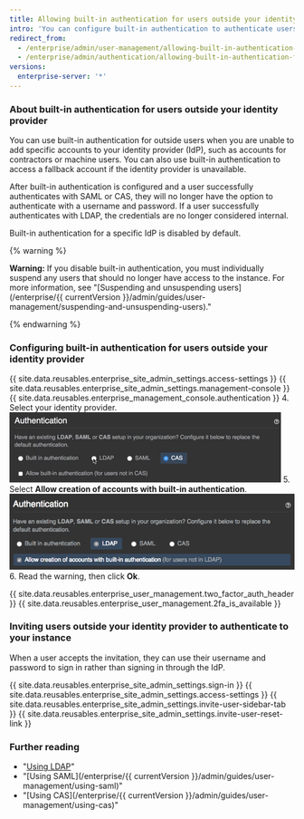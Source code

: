 ```yaml
---
title: Allowing built-in authentication for users outside your identity provider
intro: 'You can configure built-in authentication to authenticate users who don''t have access to your identity provider that uses LDAP, SAML, or CAS.'
redirect_from:
  - /enterprise/admin/user-management/allowing-built-in-authentication-for-users-outside-your-identity-provider
  - /enterprise/admin/authentication/allowing-built-in-authentication-for-users-outside-your-identity-provider
versions:
  enterprise-server: '*'
---
```


### About built-in authentication for users outside your identity provider

You can use built-in authentication for outside users when you are unable to add specific accounts to your identity provider (IdP), such as accounts for contractors or machine users. You can also use built-in authentication to access a fallback account if the identity provider is unavailable.  

After built-in authentication is configured and a user successfully authenticates with SAML or CAS, they will no longer have the option to authenticate with a username and password. If a user successfully authenticates with LDAP, the credentials are no longer considered internal.

Built-in authentication for a specific IdP is disabled by default.

{% warning %}

**Warning:** If you disable built-in authentication, you must individually suspend any users that should no longer have access to the instance. For more information, see "[Suspending and unsuspending users](/enterprise/{{ currentVersion }}/admin/guides/user-management/suspending-and-unsuspending-users)."

{% endwarning %}

### Configuring built-in authentication for users outside your identity provider

{{ site.data.reusables.enterprise_site_admin_settings.access-settings }}
{{ site.data.reusables.enterprise_site_admin_settings.management-console }}
{{ site.data.reusables.enterprise_management_console.authentication }}
4. Select your identity provider.
  ![Select identity provider option](/assets/images/enterprise/management-console/identity-provider-select.gif)
5. Select **Allow creation of accounts with built-in authentication**.
  ![Select built-in authentication option](/assets/images/enterprise/management-console/built-in-auth-identity-provider-select.png)
6. Read the warning, then click **Ok**.

{{ site.data.reusables.enterprise_user_management.two_factor_auth_header }}
{{ site.data.reusables.enterprise_user_management.2fa_is_available }}

### Inviting users outside your identity provider to authenticate to your instance

When a user accepts the invitation, they can use their username and password to sign in rather than signing in through the IdP.

{{ site.data.reusables.enterprise_site_admin_settings.sign-in }}
{{ site.data.reusables.enterprise_site_admin_settings.access-settings }}
{{ site.data.reusables.enterprise_site_admin_settings.invite-user-sidebar-tab }}
{{ site.data.reusables.enterprise_site_admin_settings.invite-user-reset-link }}

### Further reading

- "[Using LDAP](/enterprise/admin/authentication/using-ldap)"
- "[Using SAML](/enterprise/{{ currentVersion }}/admin/guides/user-management/using-saml)"
- "[Using CAS](/enterprise/{{ currentVersion }}/admin/guides/user-management/using-cas)"
